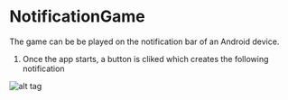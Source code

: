 # NotificationGame
The game can be be played on the notification bar of an Android device.
1. Once the app starts, a button is cliked which creates the following notification


![alt tag](https://cloud.githubusercontent.com/assets/6037079/13377510/147728e4-ddac-11e5-94aa-8ae5252855b8.png)
